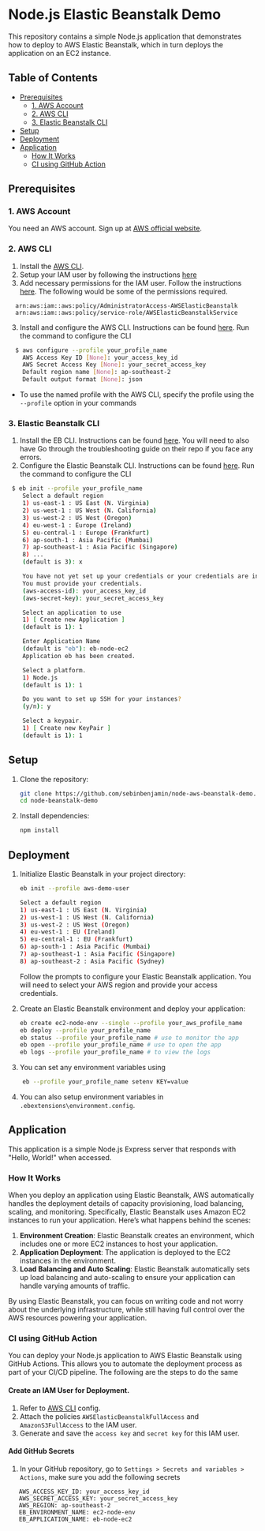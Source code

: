 # Node.js Elastic Beanstalk Demo

This repository contains a simple Node.js application that demonstrates how to deploy to AWS Elastic Beanstalk, which in turn deploys the application on an EC2 instance.

## Table of Contents

- [Prerequisites](#prerequisites)
  - [1. AWS Account](#1-aws-account)
  - [2. AWS CLI](#2-aws-cli)
  - [3. Elastic Beanstalk CLI](#3-elastic-beanstalk-cli)
- [Setup](#setup)
- [Deployment](#deployment)
- [Application](#application)
  - [How It Works](#how-it-works)
  - [CI using GitHub Action](#ci-using-github-action)

## Prerequisites

### 1. AWS Account

You need an AWS account. Sign up at [AWS official website](https://aws.amazon.com/).

### 2. AWS CLI
1. Install the [AWS CLI](https://docs.aws.amazon.com/cli/latest/userguide/getting-started-install.html). 
1. Setup your IAM user by following the instructions [here](https://docs.aws.amazon.com/IAM/latest/UserGuide/id_users_create.html#id_users_create_console)
2. Add necessary permissions for the IAM user. Follow the instructions [here](https://docs.aws.amazon.com/IAM/latest/UserGuide/access_policies_manage-attach-detach.html#add-policies-console). The following would be some of the permissions required.

```
  arn:aws:iam::aws:policy/AdministratorAccess-AWSElasticBeanstalk
  arn:aws:iam::aws:policy/service-role/AWSElasticBeanstalkService
```

3. Install and configure the AWS CLI. Instructions can be found [here](https://docs.aws.amazon.com/cli/latest/userguide/cli-configure-quickstart.html). Run the command to configure the CLI

```sh
  $ aws configure --profile your_profile_name
    AWS Access Key ID [None]: your_access_key_id
    AWS Secret Access Key [None]: your_secret_access_key
    Default region name [None]: ap-southeast-2
    Default output format [None]: json
```

- To use the named profile with the AWS CLI, specify the profile using the `--profile` option in your commands

### 3. Elastic Beanstalk CLI

1. Install the EB CLI. Instructions can be found [here](https://docs.aws.amazon.com/elasticbeanstalk/latest/dg/eb-cli3-install.html). You will need to also have  Go through the troubleshooting guide on their repo if you face any errors.
2. Configure the Elastic Beanstalk CLI. Instructions can be found [here](https://docs.aws.amazon.com/elasticbeanstalk/latest/dg/eb-cli3-configuration.html). Run the command to configure the CLI

```sh
 $ eb init --profile your_profile_name
    Select a default region
    1) us-east-1 : US East (N. Virginia)
    2) us-west-1 : US West (N. California)
    3) us-west-2 : US West (Oregon)
    4) eu-west-1 : Europe (Ireland)
    5) eu-central-1 : Europe (Frankfurt)
    6) ap-south-1 : Asia Pacific (Mumbai)
    7) ap-southeast-1 : Asia Pacific (Singapore)
    8) ...
    (default is 3): x

    You have not yet set up your credentials or your credentials are incorrect.
    You must provide your credentials.
    (aws-access-id): your_access_key_id
    (aws-secret-key): your_secret_access_key

    Select an application to use
    1) [ Create new Application ]
    (default is 1): 1

    Enter Application Name
    (default is "eb"): eb-node-ec2
    Application eb has been created.

    Select a platform.
    1) Node.js
    (default is 1): 1

    Do you want to set up SSH for your instances?
    (y/n): y

    Select a keypair.
    1) [ Create new KeyPair ]
    (default is 1): 1
```

## Setup

1. Clone the repository:

   ```bash
   git clone https://github.com/sebinbenjamin/node-aws-beanstalk-demo.git
   cd node-beanstalk-demo
   ```

2. Install dependencies:
   ```bash
   npm install
   ```

## Deployment

1. Initialize Elastic Beanstalk in your project directory:

   ```bash
   eb init --profile aws-demo-user

   Select a default region
   1) us-east-1 : US East (N. Virginia)
   2) us-west-1 : US West (N. California)
   3) us-west-2 : US West (Oregon)
   4) eu-west-1 : EU (Ireland)
   5) eu-central-1 : EU (Frankfurt)
   6) ap-south-1 : Asia Pacific (Mumbai)
   7) ap-southeast-1 : Asia Pacific (Singapore)
   8) ap-southeast-2 : Asia Pacific (Sydney)
   ```

   Follow the prompts to configure your Elastic Beanstalk application. You will need to select your AWS region and provide your access credentials.

2. Create an Elastic Beanstalk environment and deploy your application:
   ```bash
   eb create ec2-node-env --single --profile your_aws_profile_name
   eb deploy --profile your_profile_name
   eb status --profile your_profile_name # use to monitor the app
   eb open --profile your_profile_name # use to open the app
   eb logs --profile your_profile_name # to view the logs
   ```
3. You can set any environment variables using

```sh
    eb --profile your_profile_name setenv KEY=value
```

4. You can also setup environment variables in `.ebextensions\environment.config`.

## Application

This application is a simple Node.js Express server that responds with "Hello, World!" when accessed.

### How It Works

When you deploy an application using Elastic Beanstalk, AWS automatically handles the deployment details of capacity provisioning, load balancing, scaling, and monitoring. Specifically, Elastic Beanstalk uses Amazon EC2 instances to run your application. Here’s what happens behind the scenes:

1. **Environment Creation**: Elastic Beanstalk creates an environment, which includes one or more EC2 instances to host your application.
2. **Application Deployment**: The application is deployed to the EC2 instances in the environment.
3. **Load Balancing and Auto Scaling**: Elastic Beanstalk automatically sets up load balancing and auto-scaling to ensure your application can handle varying amounts of traffic.

By using Elastic Beanstalk, you can focus on writing code and not worry about the underlying infrastructure, while still having full control over the AWS resources powering your application.

### CI using GitHub Action

You can deploy your Node.js application to AWS Elastic Beanstalk using GitHub Actions. This allows you to automate the deployment process as part of your CI/CD pipeline. The following are the steps to do the same

#### Create an IAM User for Deployment.

1. Refer to [AWS CLI](#2-aws-cli) config.
2. Attach the policies `AWSElasticBeanstalkFullAccess` and `AmazonS3FullAccess` to the IAM user.
3. Generate and save the `access key` and `secret key` for this IAM user.

#### Add GitHub Secrets

1. In your GitHub repository, go to `Settings > Secrets and variables > Actions`, make sure you add the following secrets

```
   AWS_ACCESS_KEY_ID: your_access_key_id
   AWS_SECRET_ACCESS_KEY: your_secret_access_key
   AWS_REGION: ap-southeast-2
   EB_ENVIRONMENT_NAME: ec2-node-env
   EB_APPLICATION_NAME: eb-node-ec2
```
